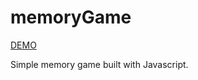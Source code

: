 # memoryGame
<a href="https://memorygame-bartodziej777.netlify.app/">DEMO</a><br>

Simple memory game built with Javascript.
